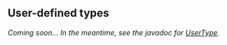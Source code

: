 ## User-defined types

*Coming soon... In the meantime, see the javadoc for [UserType].*

[UserType]: http://docs.datastax.com/en/drivers/java/2.1/com/datastax/driver/core/UserType.html
